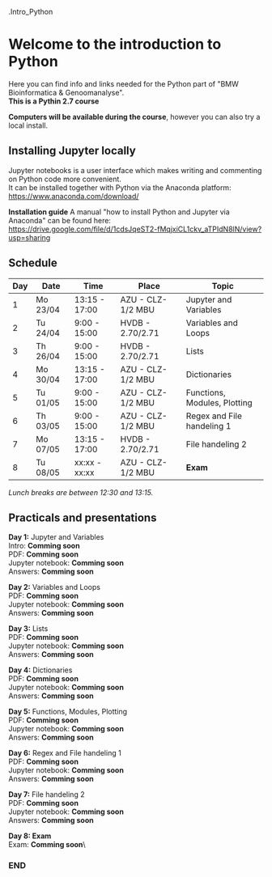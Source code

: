 .Intro_Python

# Welcome to the introduction to Python

Here you can find info and links needed for the Python part of "BMW Bioinformatica & Genoomanalyse".\
**This is a Pythin 2.7 course**

**Computers will be available during the course**, however you can also try a local install.

## Installing Jupyter locally

Jupyter notebooks is a user interface which makes writing and commenting on Python code more convenient.\
It can be installed together with Python via the Anaconda platform:\
https://www.anaconda.com/download/

**Installation guide**
A manual "how to install Python and Jupyter via Anaconda" can be found here:\
https://drive.google.com/file/d/1cdsJqeST2-fMqjxiCL1ckv_aTPIdN8lN/view?usp=sharing



## Schedule

| Day | Date     | Time          | Place             | Topic                        |
|-----|----------|---------------|-------------------|------------------------------|
| 1   | Mo 23/04 | 13:15 - 17:00 | AZU - CLZ-1/2 MBU | Jupyter and Variables        |
| 2   | Tu 24/04 |  9:00 - 15:00 | HVDB - 2.70/2.71  | Variables and Loops          |
| 3   | Th 26/04 |  9:00 - 15:00 | HVDB - 2.70/2.71  | Lists                        |
| 4   | Mo 30/04 | 13:15 - 17:00 | AZU - CLZ-1/2 MBU | Dictionaries                 |
| 5   | Tu 01/05 |  9:00 - 15:00 | AZU - CLZ-1/2 MBU | Functions, Modules, Plotting |
| 6   | Th 03/05 |  9:00 - 15:00 | AZU - CLZ-1/2 MBU | Regex and File handeling 1   |
| 7   | Mo 07/05 | 13:15 - 17:00 | HVDB - 2.70/2.71  | File handeling 2             |
| 8   | Tu 08/05 | xx:xx - xx:xx | AZU - CLZ-1/2 MBU | **Exam**                     |

*Lunch breaks are between 12:30 and 13:15.*



## Practicals and presentations ###

**Day 1:** Jupyter and Variables\
Intro: **Comming soon**\
PDF: **Comming soon**\
Jupyter notebook: **Comming soon**\
Answers: **Comming soon**

**Day 2:** Variables and Loops\
PDF: **Comming soon**\
Jupyter notebook: **Comming soon**\
Answers: **Comming soon**

**Day 3:** Lists\
PDF: **Comming soon**\
Jupyter notebook: **Comming soon**\
Answers: **Comming soon**

**Day 4:** Dictionaries\
PDF: **Comming soon**\
Jupyter notebook: **Comming soon**\
Answers: **Comming soon**

**Day 5:** Functions, Modules, Plotting\
PDF: **Comming soon**\
Jupyter notebook: **Comming soon**\
Answers: **Comming soon**

**Day 6:** Regex and File handeling 1\
PDF: **Comming soon**\
Jupyter notebook: **Comming soon**\
Answers: **Comming soon**

**Day 7:** File handeling 2\
PDF: **Comming soon**\
Jupyter notebook: **Comming soon**\
Answers: **Comming soon**

**Day 8: Exam**\
Exam: **Comming soon**\





### END
